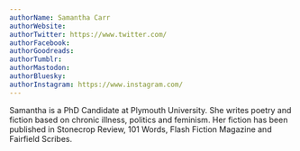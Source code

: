 ```yaml
---
authorName: Samantha Carr
authorWebsite: 
authorTwitter: https://www.twitter.com/
authorFacebook: 
authorGoodreads: 
authorTumblr: 
authorMastodon: 
authorBluesky: 
authorInstagram: https://www.instagram.com/
---
```

Samantha is a PhD Candidate at Plymouth University. She writes poetry and fiction based on chronic illness, politics and feminism. Her fiction has been published in Stonecrop Review, 101 Words, Flash Fiction Magazine and Fairfield Scribes.